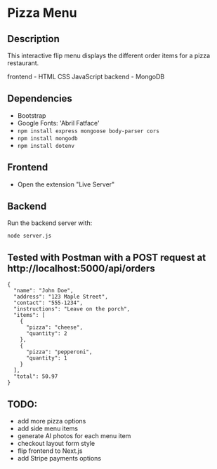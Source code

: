# Pizza Menu

## Description

This interactive flip menu displays the different order items for a pizza restaurant.

frontend - HTML CSS JavaScript
backend - MongoDB

## Dependencies

- Bootstrap
- Google Fonts: 'Abril Fatface'
- `npm install express mongoose body-parser cors`
- `npm install mongodb`
- `npm install dotenv`

## Frontend

- Open the extension "Live Server"

## Backend

Run the backend server with:

```
node server.js
```

## Tested with Postman with a POST request at http://localhost:5000/api/orders

```
{
  "name": "John Doe",
  "address": "123 Maple Street",
  "contact": "555-1234",
  "instructions": "Leave on the porch",
  "items": [
    {
      "pizza": "cheese",
      "quantity": 2
    },
    {
      "pizza": "pepperoni",
      "quantity": 1
    }
  ],
  "total": 50.97
}

```

## TODO:

- add more pizza options
- add side menu items
- generate AI photos for each menu item
- checkout layout form style
- flip frontend to Next.js
- add Stripe payments options
